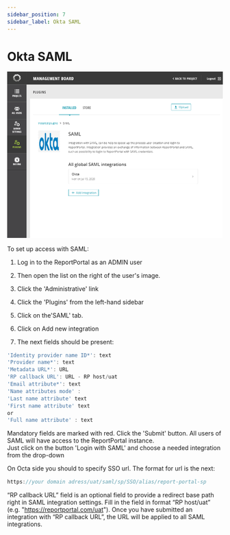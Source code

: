 ```yaml
---
sidebar_position: 7
sidebar_label: Okta SAML
---
```


# Okta SAML

[![SAML configuration](img/saml/saml.png)](https://youtu.be/ljXvCVWG4mQ)

To set up access with SAML:

1. Log in to the ReportPortal as an ADMIN user

2. Then open the list on the right of the user's image.

3. Click the 'Administrative' link

4. Click the 'Plugins' from the left-hand sidebar

5. Click on the'SAML' tab.

6. Click on Add new integration

7. The next fields should be present:

```javascript 
'Identity provider name ID*': text
'Provider name*': text
'Metadata URL*': URL
'RP callback URL': URL - RP host/uat
'Email attribute*': text
'Name attributes mode' : 
'Last name attribute' text
'First name attribute' text
or
'Full name attribute' : text
  ```

Mandatory fields are marked with red.
Click the 'Submit' button.
All users of SAML will have access to the ReportPortal instance.  
Just click on the button 'Login with SAML' and choose a needed integration from the drop-down


On Octa side you should to specify SSO url. The format for url is the next:
```java
https://your domain adress/uat/saml/sp/SSO/alias/report-portal-sp
```

“RP callback URL” field is an optional field to provide a redirect base path right in SAML integration settings. Fill in the field in format “RP host/uat” (e.g. "https://reportportal.com/uat"). Once you have submitted an integration with “RP callback URL”, the URL will be applied to all SAML integrations.
